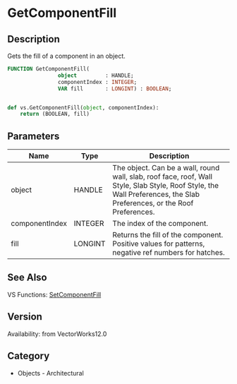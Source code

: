 # GetComponentFill

## Description
Gets the fill of a component in an object.

```pascal
FUNCTION GetComponentFill(
				object         : HANDLE;
				componentIndex : INTEGER;
				VAR fill       : LONGINT) : BOOLEAN;
```

```python

def vs.GetComponentFill(object, componentIndex):
    return (BOOLEAN, fill)
```

## Parameters
|Name|Type|Description|
|---|---|---|
|object|HANDLE|The object. Can be a wall, round wall, slab, roof face, roof, Wall Style, Slab Style, Roof Style, the Wall Preferences, the Slab Preferences, or the Roof Preferences.|
|componentIndex|INTEGER|The index of the component.|
|fill|LONGINT|Returns the fill of the component.  Positive values for patterns, negative ref numbers for hatches.|

## See Also
VS Functions:
[SetComponentFill](SetComponentFill.md)

## Version
Availability: from VectorWorks12.0
## Category
* Objects - Architectural

